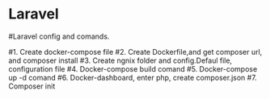 # Laravel

#Laravel config and comands.

#1. Create docker-compose file 
#2. Create Dockerfile,and get composer url, and composer install
#3. Create ngnix folder and config.Defaul file, configuration file
#4. Docker-compose build  comand
#5. Docker-compose up -d comand
#6. Docker-dashboard, enter php, create composer.json
#7. Composer init 
